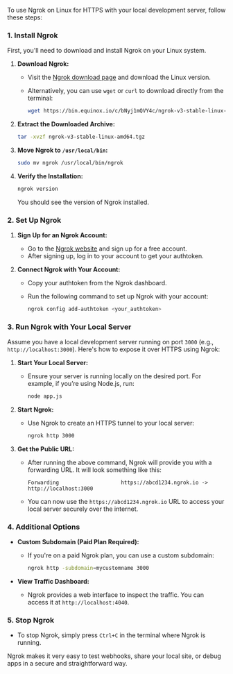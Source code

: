 To use Ngrok on Linux for HTTPS with your local development server, follow these steps:

### 1. **Install Ngrok**

First, you'll need to download and install Ngrok on your Linux system.

1. **Download Ngrok:**
   - Visit the [Ngrok download page](https://ngrok.com/download) and download the Linux version.
   - Alternatively, you can use `wget` or `curl` to download directly from the terminal:

     ```bash
     wget https://bin.equinox.io/c/bNyj1mQVY4c/ngrok-v3-stable-linux-amd64.tgz
     ```

2. **Extract the Downloaded Archive:**

   ```bash
   tar -xvzf ngrok-v3-stable-linux-amd64.tgz
   ```

3. **Move Ngrok to `/usr/local/bin`:**

   ```bash
   sudo mv ngrok /usr/local/bin/ngrok
   ```

4. **Verify the Installation:**

   ```bash
   ngrok version
   ```

   You should see the version of Ngrok installed.

### 2. **Set Up Ngrok**

1. **Sign Up for an Ngrok Account:**
   - Go to the [Ngrok website](https://ngrok.com/) and sign up for a free account.
   - After signing up, log in to your account to get your authtoken.

2. **Connect Ngrok with Your Account:**
   - Copy your authtoken from the Ngrok dashboard.
   - Run the following command to set up Ngrok with your account:

     ```bash
     ngrok config add-authtoken <your_authtoken>
     ```

### 3. **Run Ngrok with Your Local Server**

Assume you have a local development server running on port `3000` (e.g., `http://localhost:3000`). Here's how to expose it over HTTPS using Ngrok:

1. **Start Your Local Server:**
   - Ensure your server is running locally on the desired port. For example, if you’re using Node.js, run:

     ```bash
     node app.js
     ```

2. **Start Ngrok:**
   - Use Ngrok to create an HTTPS tunnel to your local server:

     ```bash
     ngrok http 3000
     ```

3. **Get the Public URL:**
   - After running the above command, Ngrok will provide you with a forwarding URL. It will look something like this:

     ```
     Forwarding                    https://abcd1234.ngrok.io -> http://localhost:3000
     ```

   - You can now use the `https://abcd1234.ngrok.io` URL to access your local server securely over the internet.

### 4. **Additional Options**

- **Custom Subdomain (Paid Plan Required):**
  - If you're on a paid Ngrok plan, you can use a custom subdomain:
  
    ```bash
    ngrok http -subdomain=mycustomname 3000
    ```

- **View Traffic Dashboard:**
  - Ngrok provides a web interface to inspect the traffic. You can access it at `http://localhost:4040`.

### 5. **Stop Ngrok**

- To stop Ngrok, simply press `Ctrl+C` in the terminal where Ngrok is running.

Ngrok makes it very easy to test webhooks, share your local site, or debug apps in a secure and straightforward way.